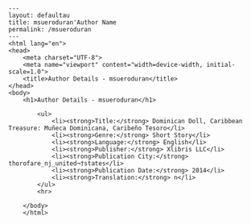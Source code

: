 
    ---
    layout: defaultau
    title: msueroduran'Author Name 
    permalink: /msueroduran
    ---
    <html lang="en">
    <head>
        <meta charset="UTF-8">
        <meta name="viewport" content="width=device-width, initial-scale=1.0">
        <title>Author Details - msueroduran</title>
    </head>
    <body>
        <h1>Author Details - msueroduran</h1>
        
            <ul>
                <li><strong>Title:</strong> Dominican Doll, Caribbean Treasure: Muñeca Dominicana, Caribeño Tesoro</li>
                <li><strong>Genre:</strong> Short Story</li>
                <li><strong>Language:</strong> English</li>
                <li><strong>Publisher:</strong> Xlibris LLC</li>
                <li><strong>Publication City:</strong> thorofare_nj_united¬†states</li>
                <li><strong>Publication Date:</strong> 2014</li>
                <li><strong>Translation:</strong> n</li>
            </ul>
            <hr>
            
        </body>
        </html>
        